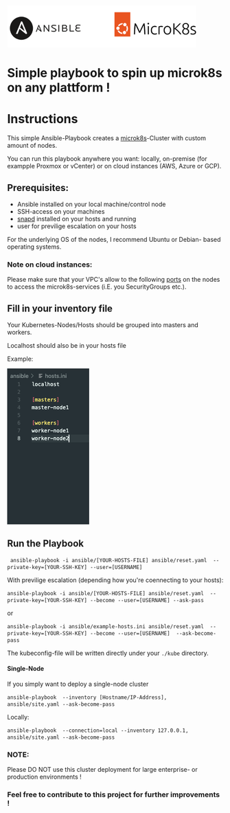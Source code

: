 ![](docs/images/ansible+microk8s.png)

# Simple playbook to spin up microk8s on any plattform !

# Instructions

This simple Ansible-Playbook creates a [microk8s](https://microk8s.io/)-Cluster with custom amount of nodes. 

You can run this playbook anywhere you want: locally, on-premise (for exampple Proxmox or vCenter) or on cloud instances (AWS, Azure or GCP).

## Prerequisites:

  - Ansible installed on your local machine/control node
  - SSH-access on your machines
  - [snapd](https://snapcraft.io/) installed on your hosts and running
  - user for previlige escalation on your hosts
  
For the underlying OS of the nodes, I recommend Ubuntu or Debian- based operating systems. 

### Note on cloud instances:

Please make sure that your VPC's allow to the following [ports](https://microk8s.io/docs/services-and-ports) on the nodes to access the microk8s-services (i.E. you SecurityGroups etc.). 

##  Fill in your inventory file

Your Kubernetes-Nodes/Hosts should be grouped into masters and workers.

Localhost should also be in your hosts file

Example:

![](docs/images/screenshot-hosts.png)

## Run the Playbook

```
 ansible-playbook -i ansible/[YOUR-HOSTS-FILE] ansible/reset.yaml  --private-key=[YOUR-SSH-KEY] --user=[USERNAME]
```

With previlige escalation (depending how you're coennecting to your hosts):

```
ansible-playbook -i ansible/[YOUR-HOSTS-FILE] ansible/reset.yaml  --private-key=[YOUR-SSH-KEY] --become --user=[USERNAME] --ask-pass
```

or

```
ansible-playbook -i ansible/example-hosts.ini ansible/reset.yaml  --private-key=[YOUR-SSH-KEY] --become --user=[USERNAME]  --ask-become-pass
```

The kubeconfig-file will be written directly under your `./kube` directory.


#### Single-Node

If you simply want to deploy a single-node cluster

```
ansible-playbook  --inventory [Hostname/IP-Address],  ansible/site.yaml --ask-become-pass
``` 

Locally:

```
ansible-playbook  --connection=local --inventory 127.0.0.1,  ansible/site.yaml --ask-become-pass       
``` 

### NOTE:

Please DO NOT use this cluster deployment for large enterprise- or production environments !

### Feel free to contribute to this project for further improvements !
